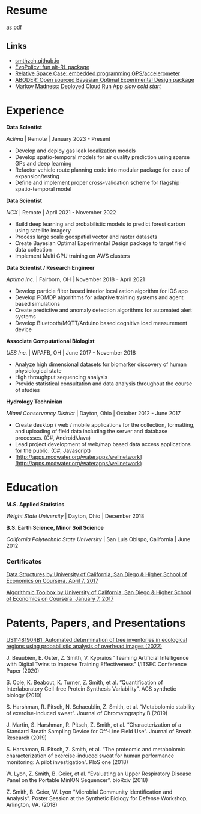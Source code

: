 # Resume 

 [as pdf](resume_zach_smith.pdf) 

## Links

- [smthzch.github.io](https://smthzch.github.io)
- [EvoPolicy: fun alt-RL package](https://github.com/smthzch/evopolicy)
- [Relative Space Case: embedded programming GPS/accelerometer](https://github.com/smthzch/relative-space-case)
- [ABODER: Open sourced Bayesian Optimal Experimental Design package](https://github.com/ncx-co/aboder)
- [Markov Madness: Deployed Cloud Run App *slow cold start*](https://march-madness-327pch26ba-uc.a.run.app)


# Experience

**Data Scientist**

*Aclima* | Remote | January 2023 - Present

- Develop and deploy gas leak localization models
- Develop spatio-temporal models for air quality prediction using sparse GPs and deep learning
- Refactor vehicle route planning code into modular package for ease of expansion/testing
- Define and implement proper cross-validation scheme for flagship spatio-temporal model

**Data Scientist**

*NCX* | Remote | April 2021 - November 2022

- Build deep learning and probabilistic models to predict forest carbon using satellite imagery
- Process large scale geospatial vector and raster datasets
- Create Bayesian Optimal Experimental Design package to target field data collection
- Implement Multi GPU training on AWS clusters

**Data Scientist /  Research Engineer**

*Aptima Inc.* | Fairborn, OH | November 2018 - April 2021

- Develop particle filter based interior localization algorithm for iOS app
- Develop POMDP algorithms for adaptive training systems and agent based simulations
- Create predictive and anomaly detection algorithms for automated alert systems
- Develop Bluetooth/MQTT/Arduino based cognitive load measurement device

**Associate Computational Biologist**

*UES Inc.* | WPAFB, OH | June 2017 - November 2018

- Analyze high dimensional datasets for biomarker discovery of human physiological state
- High throughput sequencing analysis
- Provide statistical consultation and data analysis throughout the course of studies

**Hydrology Technician**

*Miami Conservancy District* | Dayton, Ohio | October 2012 - June 2017

- Create desktop / web / mobile applications for the collection, formatting, and uploading of field data including the server and database processes. (C#, Android/Java)
- Lead project development of web/map based data access applications for the public. (C#, Javascript)
- [http://apps.mcdwater.org/waterapps/wellnetwork](http://apps.mcdwater.org/waterapps/wellnetwork)


# Education

**M.S. Applied Statistics**

*Wright State University* | Dayton, Ohio | December 2018

**B.S. Earth Science, Minor Soil Science**

*California Polytechnic State University* | San Luis Obispo, California | June 2012


### Certificates

[Data Structures by University of California, San Diego & Higher School of Economics on
Coursera. April 7, 2017](https://www.coursera.org/account/accomplishments/verify/P8Z2EDU9U5EV)

[Algorithmic Toolbox by University of California, San Diego & Higher School of Economics
on Coursera. January 7, 2017](https://www.coursera.org/account/accomplishments/verify/8Y7YNSLQ3ZNP)

# Patents, Papers, and Presentations

[US11481904B1: Automated determination of tree inventories in ecological regions using probabilistic analysis of overhead images (2022)](https://patents.google.com/patent/US11481904B1/en?inventor=Holkesvik&oq=Holkesvik)

J. Beaubien, E. Oster, Z. Smith, V. Kypraios "Teaming Artificial Intelligence with 
Digital Twins to Improve Training Effectiveness" I/ITSEC Conference Paper (2020)

S. Cole, K. Beabout, K. Turner, Z. Smith, et al. “Quantification of Interlaboratory
Cell-free Protein Synthesis Variability”. ACS synthetic biology (2019)

S. Harshman, R. Pitsch, N. Schaeublin, Z. Smith, et al. “Metabolomic stability of
exercise-induced sweat”. Journal of Chromatography B (2019)

J. Martin, S. Harshman, R. Pitsch, Z. Smith, et al. “Characterization of a
Standard Breath Sampling Device for Off-Line Field Use”. Journal of Breath Research (2019)

S. Harshman, R. Pitsch, Z. Smith, et al. “The proteomic and metabolomic
characterization of exercise-induced sweat for human performance monitoring: A
pilot investigation”. PloS one (2018)

W. Lyon, Z. Smith, B. Geier, et al. “Evaluating an Upper Respiratory Disease Panel
on the Portable MinION Sequencer”. bioRxiv (2018)

Z. Smith, B. Geier, W. Lyon “Microbial Community Identification and Analysis”.
Poster Session at the Synthetic Biology for Defense Workshop, Arlington, VA. (2018)
